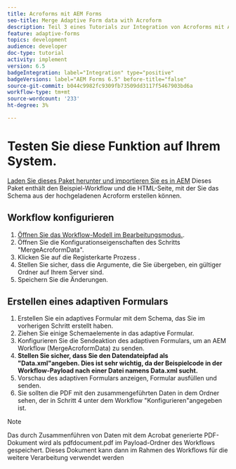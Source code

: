 ```yaml
---
title: Acroforms mit AEM Forms
seo-title: Merge Adaptive Form data with Acroform
description: Teil 3 eines Tutorials zur Integration von Acroforms mit AEM Forms. Testen Sie den Workflow und das adaptive Formular auf Ihrem System.
feature: adaptive-forms
topics: development
audience: developer
doc-type: tutorial
activity: implement
version: 6.5
badgeIntegration: label="Integration" type="positive"
badgeVersions: label="AEM Forms 6.5" before-title="false"
source-git-commit: b044c9982fc9309fb73509dd3117f5467903bd6a
workflow-type: tm+mt
source-wordcount: '233'
ht-degree: 3%

---
```



# Testen Sie diese Funktion auf Ihrem System.

[Laden Sie dieses Paket herunter und importieren Sie es in AEM](assets/acro-form-aem-form.zip)
Dieses Paket enthält den Beispiel-Workflow und die HTML-Seite, mit der Sie das Schema aus der hochgeladenen Acroform erstellen können.

## Workflow konfigurieren

1. [Öffnen Sie das Workflow-Modell im Bearbeitungsmodus.](http://localhost:4502/editor.html/conf/global/settings/workflow/models/MergeAcroformData.html).
2. Öffnen Sie die Konfigurationseigenschaften des Schritts &quot;MergeAcroformData&quot;.
3. Klicken Sie auf die Registerkarte Prozess .
4. Stellen Sie sicher, dass die Argumente, die Sie übergeben, ein gültiger Ordner auf Ihrem Server sind.
5. Speichern Sie die Änderungen.

## Erstellen eines adaptiven Formulars

1. Erstellen Sie ein adaptives Formular mit dem Schema, das Sie im vorherigen Schritt erstellt haben.
2. Ziehen Sie einige Schemaelemente in das adaptive Formular.
3. Konfigurieren Sie die Sendeaktion des adaptiven Formulars, um an AEM Workflow (MergeAcroformData) zu senden.
4. **Stellen Sie sicher, dass Sie den Datendateipfad als &quot;Data.xml&quot;angeben. Dies ist sehr wichtig, da der Beispielcode in der Workflow-Payload nach einer Datei namens Data.xml sucht.**
5. Vorschau des adaptiven Formulars anzeigen, Formular ausfüllen und senden.
6. Sie sollten die PDF mit den zusammengeführten Daten in dem Ordner sehen, der in Schritt 4 unter dem Workflow &quot;Konfigurieren&quot;angegeben ist.

>[!NOTE]
>
>Das durch Zusammenführen von Daten mit dem Acrobat generierte PDF-Dokument wird als pdfdocument.pdf im Payload-Ordner des Workflows gespeichert. Dieses Dokument kann dann im Rahmen des Workflows für die weitere Verarbeitung verwendet werden

